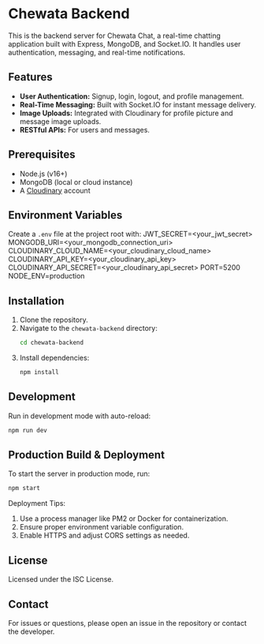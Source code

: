 # Chewata Backend

This is the backend server for Chewata Chat, a real-time chatting application built with Express, MongoDB, and Socket.IO. It handles user authentication, messaging, and real-time notifications.

## Features
- **User Authentication:** Signup, login, logout, and profile management.
- **Real-Time Messaging:** Built with Socket.IO for instant message delivery.
- **Image Uploads:** Integrated with Cloudinary for profile picture and message image uploads.
- **RESTful APIs:** For users and messages.

## Prerequisites
- Node.js (v16+)
- MongoDB (local or cloud instance)
- A [Cloudinary](https://cloudinary.com/) account

## Environment Variables
Create a `.env` file at the project root with:
JWT_SECRET=<your_jwt_secret> 
MONGODB_URI=<your_mongodb_connection_uri> 
CLOUDINARY_CLOUD_NAME=<your_cloudinary_cloud_name> 
CLOUDINARY_API_KEY=<your_cloudinary_api_key> 
CLOUDINARY_API_SECRET=<your_cloudinary_api_secret> 
PORT=5200 NODE_ENV=production


## Installation
1. Clone the repository.
2. Navigate to the `chewata-backend` directory:
    ```sh
    cd chewata-backend
    ```
3. Install dependencies:
    ```sh
    npm install
    ```

## Development
Run in development mode with auto-reload:
```sh
npm run dev
```

## Production Build & Deployment
To start the server in production mode, run:
```sh
npm start
```

Deployment Tips:

1. Use a process manager like PM2 or Docker for containerization.
2. Ensure proper environment variable configuration.
3. Enable HTTPS and adjust CORS settings as needed.

## License
Licensed under the ISC License.

## Contact
For issues or questions, please open an issue in the repository or contact the developer.